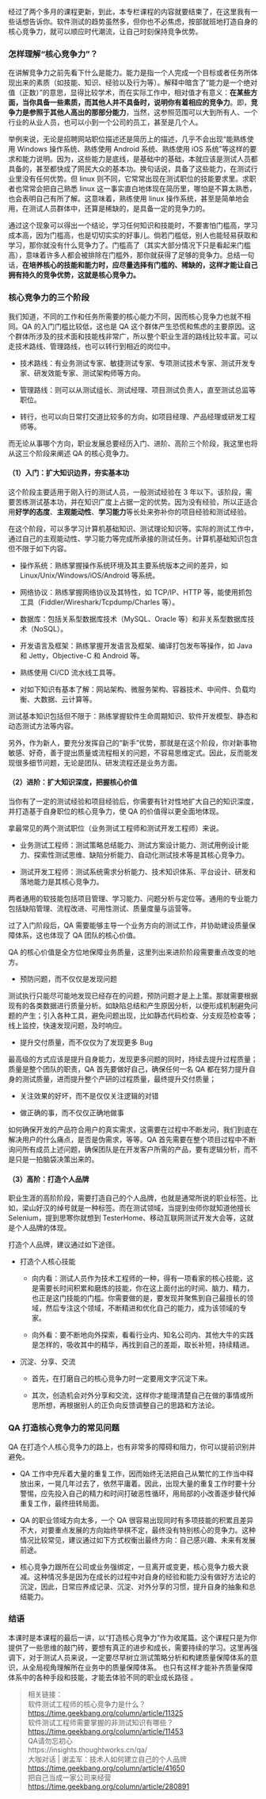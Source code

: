 <p data-nodeid="829" class="">经过了两个多月的课程更新，到此，本专栏课程的内容就要结束了，在这里我有一些话想告诉你。软件测试的趋势虽然多，但你也不必焦虑，按部就班地打造自身的核心竞争力，就可以顺应时代潮流，让自己时刻保持竞争优势。</p>
<h3 data-nodeid="830">怎样理解“核心竞争力”？</h3>
<p data-nodeid="831">在讲解竞争力之前先看下什么是能力。能力是指一个人完成一个目标或者任务所体现出来的素质（如技能、知识、经验以及行为等）。解释中暗含了“能力是一个绝对值（正数）”的意思，显得比较学术，而在实际工作中，相对值才有意义：<strong data-nodeid="930">在某些方面，当你具备一些素质，而其他人并不具备时，说明你有着相应的竞争力</strong>。即，<strong data-nodeid="931">竞争力是参照于其他人高出的那部分能力</strong>，当然，这参照范围可以大到所有人、一个行业的从业人员，也可以小到一个公司的员工，甚至是几个人。</p>
<p data-nodeid="832">举例来说，无论是招聘网站职位描述还是简历上的描述，几乎不会出现“能熟练使用 Windows 操作系统、熟练使用 Android 系统、熟练使用 iOS 系统”等这样的要求和能力说明。因为，这些能力是底线，是基础中的基础，本就应该是测试人员都具备的，甚至都快成了网民大众的基本功。换句话说，具备了这些能力，在测试行业里没有任何优势。但 linux 则不同，它常常出现在测试职位的技能要求里。求职者也常常会把自己熟悉 linux 这一事实直白地体现在简历里，哪怕是不算太熟悉，也会表明自己有所了解。这意味着，熟练使用 linux 操作系统，甚至是简单地会用，在测试人员群体中，还算是稀缺的，是具备一定的竞争力的。</p>
<p data-nodeid="833">通过这个现象可以得出一个结论，学习任何知识和技能时，不要害怕门槛高，学习成本高，因为门槛高，也是切切实实的好事儿。倘若门槛低，别人也能轻易获取和学习，那你就没有什么竞争力了。门槛高了（其实大部分情况下只是看起来门槛高），意味着许多人都会被排除在门槛外，那你就获得了足够的竞争力。总结一句话，<strong data-nodeid="937">在培养核心的技能和能力时，应尽量选择有门槛的、稀缺的，这样才能让自己拥有持久的竞争优势，这就是核心竞争力。</strong></p>
<h3 data-nodeid="834">核心竞争力的三个阶段</h3>
<p data-nodeid="835">我们知道，不同的工作和任务所需要的核心能力不同，因而核心竞争力也就不相同。QA 的入门门槛比较低，这也是 QA 这个群体产生恐慌和焦虑的主要原因。这个群体所涉及的技术面和技能栈非常广，所以整个职业生涯的路线比较丰富。可以走技术路线、管理路线，也可以转行到相近的岗位中。</p>
<ul data-nodeid="836">
<li data-nodeid="837">
<p data-nodeid="838">技术路线：有业务测试专家、敏捷测试专家、专项测试技术专家、测试开发专家、研发效能专家、测试架构师等方向。</p>
</li>
<li data-nodeid="839">
<p data-nodeid="840">管理路线：则可以从测试组长、测试经理、项目测试负责人，直至测试总监等职位。</p>
</li>
<li data-nodeid="841">
<p data-nodeid="842">转行，也可以向日常打交道比较多的方向，如项目经理、产品经理或研发工程师等。</p>
</li>
</ul>
<p data-nodeid="843">而无论从事哪个方向，职业发展总要经历入门、进阶、高阶三个阶段，我这里也将从这三个阶段来阐述 QA 的核心竞争力。</p>
<h4 data-nodeid="844">（1）入门：扩大知识边界，夯实基本功</h4>
<p data-nodeid="845">这个阶段主要适用于刚入行的测试人员，一般测试经验在 3 年以下。该阶段，需要苦练测试基本功，并在知识广度上占据一定的优势。因为没有经验，所以正适合用<strong data-nodeid="958">好学的态度</strong>、<strong data-nodeid="959">主观能动性</strong>、<strong data-nodeid="960">学习能力</strong>等长处来弥补你的项目经验和测试经验。</p>
<p data-nodeid="846">在这个阶段，可以多学习计算机基础知识、测试理论知识等。实际的测试工作中，通过自己的主观能动性、学习能力等完成所承接的测试任务。计算机基础知识包含但不限于如下内容。</p>
<ul data-nodeid="847">
<li data-nodeid="848">
<p data-nodeid="849">操作系统：熟练掌握操作系统环境及其主要系统版本之间的差异，如Linux/Unix/Windows/iOS/Android 等系统。</p>
</li>
<li data-nodeid="850">
<p data-nodeid="851">网络协议：熟练掌握网络协议及其特性，如 TCP/IP、HTTP 等，能使用抓包工具（Fiddler/Wireshark/Tcpdump/Charles 等）。</p>
</li>
<li data-nodeid="852">
<p data-nodeid="853">数据库：包括关系型数据库技术（MySQL、Oracle 等）和非关系型数据库技术（NoSQL）。</p>
</li>
<li data-nodeid="854">
<p data-nodeid="855">开发语言及框架：熟练掌握开发语言及框架、编译打包发布等操作，如 Java 和 Jetty，Objective-C 和 Android 等。</p>
</li>
<li data-nodeid="856">
<p data-nodeid="857">熟练使用 CI/CD 流水线工具等。</p>
</li>
<li data-nodeid="858">
<p data-nodeid="859">对如下知识有基本了解：网站架构、微服务架构、容器技术、中间件、负载均衡、大数据、云计算等。</p>
</li>
</ul>
<p data-nodeid="860">测试基本知识包括但不限于：熟练掌握软件生命周期知识、软件开发模型、静态和动态测试方法等内容。</p>
<p data-nodeid="861">另外，作为新人，要充分发挥自己的“新手”优势，那就是在这个阶段，你对新事物敏感、好奇，善于提出质量或流程相关的问题，不容易思维定式。因此，反而能发现很多细节问题，无论是团队、研发流程还是业务方面。</p>
<h4 data-nodeid="862">（2）进阶：扩大知识深度，把握核心价值</h4>
<p data-nodeid="863">当你有了一定的测试经验和项目经验后，你需要有针对性地扩大自己的知识深度，并打造基于自身职位的核心竞争力，使 QA 的价值得以更全面地体现。</p>
<p data-nodeid="864">拿最常见的两个测试职位（业务测试工程师和测试开发工程师）来说。</p>
<ul data-nodeid="865">
<li data-nodeid="866">
<p data-nodeid="867">业务测试工程师：测试策略总结能力、测试方案设计能力、测试用例设计能力、探索性测试思维、缺陷分析能力、自动化测试技术等是其核心竞争力。</p>
</li>
<li data-nodeid="868">
<p data-nodeid="869">测试开发工程师：测试系统需求分析能力、技术知识体系、平台设计、研发和落地能力是其核心竞争力。</p>
</li>
</ul>
<p data-nodeid="870">两者通用的软技能包括项目管理、学习能力、问题分析与定位等。通用的专业能力包括缺陷管理、流程改进、可用性测试、质量度量与运营等。</p>
<p data-nodeid="871">过了入门阶段后，QA 需要能够主导一个业务方向的测试工作，并协助建设质量保障体系，这也体现了 QA 团队的核心价值。</p>
<p data-nodeid="872">QA 的核心价值是全方位地保障业务质量，这里列出来进阶阶段需要重点改变的地方。</p>
<ul data-nodeid="873">
<li data-nodeid="874">
<p data-nodeid="875">预防问题，而不仅仅是发现问题</p>
</li>
</ul>
<p data-nodeid="876">测试执行只能尽可能地发现已经存在的问题，预防问题才是上上策。那就需要根据现有的各类数据进行质量分析。如缺陷总结和产生原因分析，以便形成机制避免问题的产生；引入各种工具，避免问题出现，比如静态代码检查、分支规范检查等；线上监控，快速发现问题，及时响应。</p>
<ul data-nodeid="877">
<li data-nodeid="878">
<p data-nodeid="879">提升交付质量，而不仅仅为了发现更多 Bug</p>
</li>
</ul>
<p data-nodeid="880">最高级的方式应该是提升自身能力，发现更多问题的同时，持续去提升过程质量；质量是整个团队的职责，QA 首先要做好自己，确保任何一名 QA 都在努力提升自身的测试质量，进而提升整个产研的过程质量，最终提升交付质量；</p>
<ul data-nodeid="881">
<li data-nodeid="882">
<p data-nodeid="883">关注效果的好坏，而不是仅仅关注逻辑的对错</p>
</li>
<li data-nodeid="884">
<p data-nodeid="885">做正确的事，而不仅仅正确地做事</p>
</li>
</ul>
<p data-nodeid="886">如何确保开发的产品符合用户的真实需求，这需要在过程中不断发问，我们到底在解决用户的什么痛点，是否是伪需求，等等。QA 首先需要在整个项目过程中不断询问所有成员上述问题，确保团队是在开发客户所需的产品，要有逻辑分析，而不是只是一拍脑袋决策出来的。</p>
<h4 data-nodeid="887">（3）高阶：打造个人品牌</h4>
<p data-nodeid="888">职业生涯的高阶阶段，需要打造自己的个人品牌，也就是通常所说的职业标签。比如，梁山好汉的绰号就是一种标签。而在测试领域，当提到虫师你就知道他擅长 Selenium，提到思寒你就想到 TesterHome、移动互联网测试开发大会等，这就是个人品牌的体现。</p>
<p data-nodeid="889">打造个人品牌，建议通过如下途径。</p>
<ul data-nodeid="890">
<li data-nodeid="891">
<p data-nodeid="892">打造个人核心技能</p>
<ul data-nodeid="893">
<li data-nodeid="894">
<p data-nodeid="895">向内看：测试人员作为技术工程师的一种，得有一项看家的核心技能，这是需要长时间积累和磨炼的技能，你在这上面付出的时间、脑力、精力，也正是这门技能的门槛。你需要做的是，要发现并聚焦到自己最擅长的领域，然后专注这个领域，不断精进和优化自己的能力，成为该领域的专家。</p>
</li>
<li data-nodeid="896">
<p data-nodeid="897">向外看：要不断地向外探索，看看行业内、知名公司内、其他大牛的实践是怎样的，吸收其中的精华，再找到自己的差距，取长补短，持续精进。</p>
</li>
</ul>
</li>
<li data-nodeid="898">
<p data-nodeid="899">沉淀、分享、交流</p>
<ul data-nodeid="900">
<li data-nodeid="901">
<p data-nodeid="902">首先，在打磨自己的核心竞争力时一定要用文字沉淀下来。</p>
</li>
<li data-nodeid="903">
<p data-nodeid="904">其次，创造机会对外分享和交流，这样你才能理清楚自己在做的事情或所思所想，再根据别人的正负向反馈调整自己的思路和方法论。</p>
</li>
</ul>
</li>
</ul>
<h3 data-nodeid="905">QA 打造核心竞争力的常见问题</h3>
<p data-nodeid="906">QA 在打造个人核心竞争力的路上，也有非常多的障碍和阻力，你可以提前识别并避免。</p>
<ul data-nodeid="907">
<li data-nodeid="908">
<p data-nodeid="909">QA 工作中充斥着大量的重复工作，因而始终无法把自己从繁忙的工作当中释放出来，一晃几年过去了，依然平庸着。因此，出现大量的重复工作时要十分警惕，应先投入自己的精力和时间打破恶性循环，用局部的小改善逐步替代掉重复工作，最终扭转局面。</p>
</li>
<li data-nodeid="910">
<p data-nodeid="911">QA 的职业领域方向太多，一个 QA 很容易出现同时有多项技能的积累且差异不大，对要重点发展的方向始终举棋不定，最终没有特别核心的竞争力。这种情况比较常见，建议通过如下方式权衡出最终方向：自己感兴趣、未来有发展前途。</p>
</li>
<li data-nodeid="912">
<p data-nodeid="913">核心竞争力跟所在公司或业务强绑定，一旦离开或变更，核心竞争力极大衰减。这种情况多是因为在成长的过程中对自身的经验和能力没有做好方法论的沉淀，因此，日常应养成记录、沉淀、对外分享的习惯，提升自身的抽象和总结能力。</p>
</li>
</ul>
<h3 data-nodeid="914">结语</h3>
<p data-nodeid="915">本课时是本课程的最后一讲，以“打造核心竞争力”作为收尾篇。这个课程只是为你提供了一些思维的敲门砖，要想有真正的进步和成长，需要持续的学习。这里再强调下，对于测试人员来说，一定要尽早树立测试策略分析和构建质量保障体系的意识，从全局视角理解所在业务中的质量保障体系。 也只有这样才能补齐质量保障体系中的各种手段和技能，才能去体验不同的职业成长路径 。</p>




<blockquote data-nodeid="917">
<p data-nodeid="918" class="">相关链接：<br>
软件测试工程师的核心竞争力是什么？<br>
<a href="https://time.geekbang.org/column/article/11325" data-nodeid="1011">https://time.geekbang.org/column/article/11325</a><br>
软件测试工程师需要掌握的非测试知识有哪些？<br>
<a href="https://time.geekbang.org/column/article/11453" data-nodeid="1017">https://time.geekbang.org/column/article/11453</a><br>
QA请勿忘初心<br>
https://insights.thoughtworks.cn/qa/<br>
大咖对话 | 谢孟军：技术人如何建立自己的个人品牌<br>
<a href="https://time.geekbang.org/column/article/41650" data-nodeid="1029">https://time.geekbang.org/column/article/41650</a><br>
把自己当成一家公司来经营<br>
<a href="https://time.geekbang.org/column/article/280891" data-nodeid="1035">https://time.geekbang.org/column/article/280891</a></p>
</blockquote>
